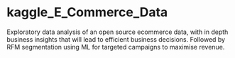 # kaggle_E_Commerce_Data
Exploratory data analysis of an open source ecommerce data, with in depth business insights that will lead to efficient business decisions. Followed by RFM segmentation using ML for targeted campaigns to maximise revenue.
